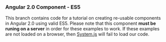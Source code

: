 ### Angular 2.0 Component - ES5  

This branch contains code for a tutorial on creating re-usable components in Angular 2.0 using valid ES5. Please note that this component **must be runing on a server** in order for these examples to work. If these examples are not loaded on a browser, then [System.js](https://github.com/systemjs/systemjs) will fail to load our code.